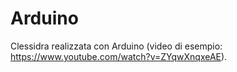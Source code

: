 # Arduino

Clessidra realizzata con Arduino (video di esempio: https://www.youtube.com/watch?v=ZYqwXnqxeAE).
